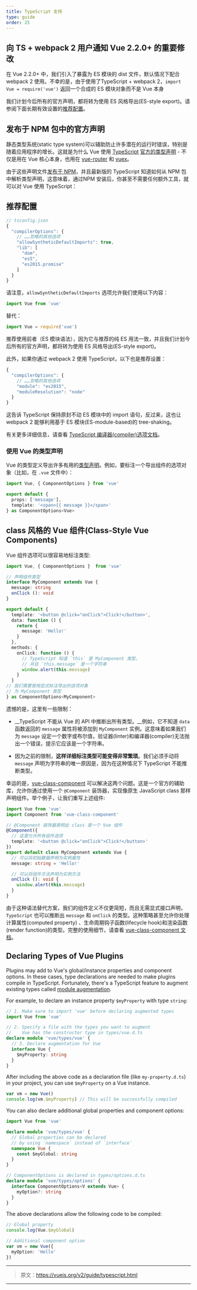 ```yaml
---
title: TypeScript 支持
type: guide
order: 25
---
```


## 向 TS + webpack 2 用户通知 Vue 2.2.0+ 的重要修改

在 Vue 2.2.0+ 中，我们引入了暴露为 ES 模块的 dist 文件，默认情况下配合 webpack 2 使用。不幸的是，由于使用了TypeScript + webpack 2，`import Vue = require('vue')` 返回一个合成的 ES 模块对象而不是 Vue 本身

我们计划今后所有的官方声明，都将转为使用 ES 风格导出(ES-style export)。请参阅下面长期有效设置的[推荐配置](#推荐配置)。

## 发布于 NPM 包中的官方声明

静态类型系统(static type system)可以辅助防止许多潜在的运行时错误，特别是随着应用程序的增长。这就是为什么 Vue 使用 [TypeScript](https://www.typescriptlang.org/) [官方的类型声明](https://github.com/vuejs/vue/tree/dev/types) - 不仅是用在 Vue 核心本身，也用在 [vue-router](https://github.com/vuejs/vue-router/tree/dev/types) 和 [vuex](https://github.com/vuejs/vuex/tree/dev/types)。

由于这些声明文件[发布于 NPM](https://unpkg.com/vue/types/)，并且最新版的 TypeScript 知道如何从 NPM 包中解析类型声明，这意味着，通过NPM 安装后，你甚至不需要任何额外工具，就可以对 Vue 使用 TypeScript：

## 推荐配置

``` js
// tsconfig.json
{
  "compilerOptions": {
    // ……忽略的其他选项
    "allowSyntheticDefaultImports": true,
    "lib": [
      "dom",
      "es5",
      "es2015.promise"
    ]
  }
}
```

请注意，`allowSyntheticDefaultImports` 选项允许我们使用以下内容：

``` js
import Vue from 'vue'
```

替代：

``` js
import Vue = require('vue')
```

推荐使用前者（ES 模块语法），因为它与推荐的纯 ES 用法一致，并且我们计划今后所有的官方声明，都将转为使用 ES 风格导出(ES-style export)。

此外，如果你通过 webpack 2 使用 TypeScript，以下也是推荐设置：

``` js
{
  "compilerOptions": {
    // ……忽略的其他选项
    "module": "es2015",
    "moduleResolution": "node"
  }
}
```

这告诉 TypeScript 保持原封不动 ES 模块中的 import 语句，反过来，这也让 webpack 2 能够利用基于 ES 模块(ES-module-based)的 tree-shaking。

有关更多详细信息，请查看 [TypeScript 编译器(compiler)选项文档](https://www.typescriptlang.org/docs/handbook/compiler-options.html)。

### 使用 Vue 的类型声明

Vue 的类型定义导出许多有用的[类型声明](https://github.com/vuejs/vue/blob/dev/types/index.d.ts)。例如，要标注一个导出组件的选项对象（比如，在 `.vue` 文件中）：

``` ts
import Vue, { ComponentOptions } from 'vue'

export default {
  props: ['message'],
  template: '<span>{{ message }}</span>'
} as ComponentOptions<Vue>
```

## class 风格的 Vue 组件(Class-Style Vue Components)

Vue 组件选项可以很容易地标注类型:

``` ts
import Vue, { ComponentOptions }  from 'vue'

// 声明组件类型
interface MyComponent extends Vue {
  message: string
  onClick (): void
}

export default {
  template: '<button @click="onClick">Click!</button>',
  data: function () {
    return {
      message: 'Hello!'
    }
  },
  methods: {
    onClick: function () {
      // TypeScript 知道 `this` 是 MyComponent 类型，
      // 并且 `this.message` 是一个字符串
      window.alert(this.message)
    }
  }
// 我们需要使用显式标注导出的选项对象
// 为 MyComponent 类型
} as ComponentOptions<MyComponent>
```

遗憾的是，这里有一些限制：

- __TypeScript 不能从 Vue 的 API 中推断出所有类型。__例如，它不知道 `data` 函数返回的 `message` 属性将被添加到 `MyComponent` 实例。这意味着如果我们为 `message` 设定一个数字或布尔值，验证器(linter)和编译器(compiler)无法抛出一个错误，提示它应该是一个字符串。

- 因为之前的限制，__这样详细标注类型可能变得非常繁琐__。我们必须手动将 `message` 声明为字符串的唯一原因是，因为在这种情况下 TypeScript 不能推断类型。

幸运的是，[vue-class-component](https://github.com/vuejs/vue-class-component) 可以解决这两个问题。这是一个官方的辅助库，允许你通过使用一个 `@Component` 装饰器，实现像原生 JavaScript class 那样声明组件。举个例子，让我们重写上述组件:

``` ts
import Vue from 'vue'
import Component from 'vue-class-component'

// @Component 装饰器表明此 class 是一个 Vue 组件
@Component({
  // 这里允许所有组件选项
  template: '<button @click="onClick">Click!</button>'
})
export default class MyComponent extends Vue {
  // 可以将初始数据声明为实例属性
  message: string = 'Hello!'

  // 可以将组件方法声明为实例方法
  onClick (): void {
    window.alert(this.message)
  }
}
```

由于这种语法替代方案，我们的组件定义不仅更简短，而且无需显式接口声明，`TypeScript` 也可以推断出 `message` 和 `onClick` 的类型。这种策略甚至允许你处理计算属性(computed property) 、生命周期钩子函数(lifecycle hook)和渲染函数(render function)的类型。完整的使用细节，请查看 [vue-class-component 文档](https://github.com/vuejs/vue-class-component#vue-class-component)。

## Declaring Types of Vue Plugins

Plugins may add to Vue's global/instance properties and component options. In these cases, type declarations are needed to make plugins compile in TypeScript. Fortunately, there's a TypeScript feature to augment existing types called [module augmentation](https://www.typescriptlang.org/docs/handbook/declaration-merging.html#module-augmentation).

For example, to declare an instance property `$myProperty` with type `string`:

``` ts
// 1. Make sure to import 'vue' before declaring augmented types
import Vue from 'vue'

// 2. Specify a file with the types you want to augment
//    Vue has the constructor type in types/vue.d.ts
declare module 'vue/types/vue' {
  // 3. Declare augmentation for Vue
  interface Vue {
    $myProperty: string
  }
}
```

After including the above code as a declaration file (like `my-property.d.ts`) in your project, you can use `$myProperty` on a Vue instance.

```ts
var vm = new Vue()
console.log(vm.$myProperty) // This will be successfully compiled
```

You can also declare additional global properties and component options:

```ts
import Vue from 'vue'

declare module 'vue/types/vue' {
  // Global properties can be declared
  // by using `namespace` instead of `interface`
  namespace Vue {
    const $myGlobal: string
  }
}

// ComponentOptions is declared in types/options.d.ts
declare module 'vue/types/options' {
  interface ComponentOptions<V extends Vue> {
    myOption?: string
  }
}
```

The above declarations allow the following code to be compiled:

```ts
// Global property
console.log(Vue.$myGlobal)

// Additional component option
var vm = new Vue({
  myOption: 'Hello'
})
```

***

> 原文：https://vuejs.org/v2/guide/typescript.html

***
